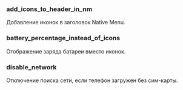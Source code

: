 ### add_icons_to_header_in_nm
Добавление иконок в заголовок Native Menu.

### battery_percentage_instead_of_icons
Отображение заряда батареи вместо иконок.

### disable_network
Отключение поиска сети, если телефон загружен без сим-карты.
